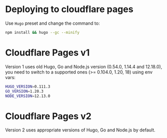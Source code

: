 # Deploying to cloudflare pages
Use `Hugo` preset and change the command to:
```sh
npm install && hugo --gc --minify
```

# Cloudflare Pages v1
Version 1 uses old Hugo, Go and Node.js version (0.54.0, 1.14.4 and 12.18.0), you need to switch to a supported ones (>= 0.104.0, 1.20, 18) using env vars:
```sh
HUGO_VERSION=0.111.3
GO_VERSION=1.20.3
NODE_VERSION=12.13.0
```

# Cloudflare Pages v2
Version 2 uses appropriate versions of Hugo, Go and Node.js by default.